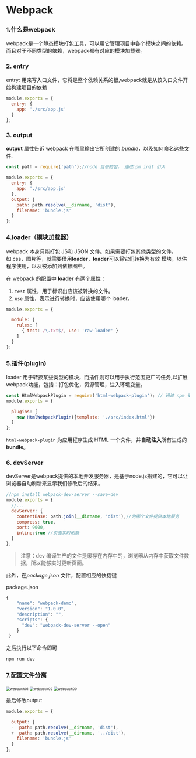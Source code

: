 # Webpack

### 1.什么是webpack

webpack是一个静态模块打包工具，可以用它管理项目中各个模块之间的依赖。而且对于不同类型的依赖，webpack都有对应的模块加载器。

### 2. entry

entry: 用来写入口文件，它将是整个依赖关系的根,webpack就是从该入口文件开始构建项目的依赖

```javascript
module.exports = {
  entry: {
    app: './src/app.js'
  }
};
```

### 3. output

**output** 属性告诉 webpack 在哪里输出它所创建的 *bundle*，以及如何命名这些文件.

```javascript
const path = require('path');//node 自带的包， 通过npm init 引入

module.exports = {
  entry: {
    app: './src/app.js'
  },
  output: {
    path: path.resolve(__dirname, 'dist'),
    filename: 'bundle.js'
  }
};
```

### 4.loader（模块加载器）

webpack 本身只能打包 JS和 JSON 文件。如果需要打包其他类型的文件，如.css，图片等，就需要借用**loader**，**loader**可以将它们转换为有效 模块，以供程序使用，以及被添加到依赖图中。

在 webpack 的配置中 **loader** 有两个属性：

1. `test` 属性，用于标识出应该被转换的文件。
2. `use` 属性，表示进行转换时，应该使用哪个 loader。

```javascript
module.exports = {

  module: {
    rules: [
      { test: /\.txt$/, use: 'raw-loader' }
    ]
  }
};
```

### 5.插件(plugin)

loader 用于转换某些类型的模块，而插件则可以用于执行范围更广的任务,以扩展webpack功能，包括：打包优化，资源管理，注入环境变量。

```javascript
const HtmlWebpackPlugin = require('html-webpack-plugin'); // 通过 npm 安装
module.exports = {

  plugins: [
    new HtmlWebpackPlugin({template: './src/index.html'})
  ]
};
```

`html-webpack-plugin` 为应用程序生成 HTML 一个文件，并**自动注入**所有生成的 **bundle**。

### 6. devServer

devServer是webpack提供的本地开发服务器，是基于node.js搭建的，它可以让浏览器自动刷新来显示我们修改后的结果。

```javascript
//npm install webpack-dev-server --save-dev
module.exports = {
  //...
  devServer: {
    contentBase: path.join(__dirname, 'dist'),//为哪个文件提供本地服务
    compress: true,
    port: 9000,
    inline:true //页面实时刷新
  }
};
```

> 注意：dev 编译生产的文件是缓存在内存中的，浏览器从内存中获取文件数据，所以能够实时更新页面。

此外，在*package.json* 文件，配置相应的快捷键

package.json

```javascript
{
    "name": "webpack-demo",
    "version": "1.0.0",
    "description": "",
    "scripts": {
      "dev": "webpack-dev-server --open"
    }
 }                                       
```

之后执行以下命令即可

```javascript
npm run dev
```



### 7.配置文件分离

<img src="C:\Users\67564\Desktop\面试\images\webpack01.png" alt="webpack01" style="zoom:67%;" />

<img src="C:\Users\67564\Desktop\面试\images\webpack02.png" alt="webpack02" style="zoom:67%;" />

<img src="C:\Users\67564\Desktop\面试\images\webpack00.png" alt="webpack00" style="zoom:67%;" />

最后修改output

```javascript
module.exports = {

  output: {
  -  path: path.resolve(__dirname, 'dist'),
  +  path: path.resolve(__dirname, '../dist'),
    filename: 'bundle.js'
  }
};
```

